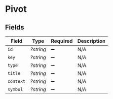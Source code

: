 # Pivot


## Fields

| Field              | Type               | Required           | Description        |
| ------------------ | ------------------ | ------------------ | ------------------ |
| `id`               | *?string*          | :heavy_minus_sign: | N/A                |
| `key`              | *?string*          | :heavy_minus_sign: | N/A                |
| `type`             | *?string*          | :heavy_minus_sign: | N/A                |
| `title`            | *?string*          | :heavy_minus_sign: | N/A                |
| `context`          | *?string*          | :heavy_minus_sign: | N/A                |
| `symbol`           | *?string*          | :heavy_minus_sign: | N/A                |